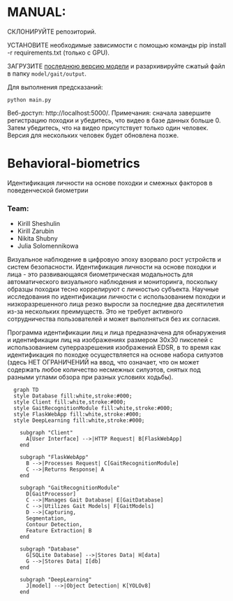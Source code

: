 # MANUAL:

СКЛОНИРУЙТЕ репозиторий.

УСТАНОВИТЕ необходимые зависимости с помощью команды pip install -r requirements.txt (только с GPU).

ЗАГРУЗИТЕ [последнюю версию модели](https://github.com/jackhanyuan/GaitRecognitionSystem/releases/latest) и разархивируйте сжатый файл в папку `model/gait/output`.

Для выполнения предсказаний:
```
python main.py
```
Веб-доступ: http://localhost:5000/. 
Примечания: сначала завершите регистрацию походки и убедитесь, что видео в базе данных больше 0. Затем убедитесь, что на видео присутствует только один человек. Версия для нескольких человек будет обновлена ​​позже.


# Behavioral-biometrics
Идентификация личности на основе походки и смежных факторов в поведенческой биометрии

### Team:
- Kirill Sheshulin
- Kirill Zarubin
- Nikita Shubny
- Julia Solomennikowa

Визуальное наблюдение в цифровую эпоху взорвало рост устройств и систем безопасности. Идентификация личности на основе походки и лица - это развивающаяся биометрическая модальность для автоматического визуального наблюдения и мониторинга, поскольку образцы походки тесно коррелируют с личностью субъекта. Научные исследования по идентификации личности с использованием походки и низкоразрешенного лица резко выросли за последние два десятилетия из-за нескольких преимуществ. Это не требует активного сотрудничества пользователей и может выполняться без их согласия.

Программа идентификации лиц и лица предназначена для обнаружения и идентификации лиц на изображениях размером 30x30 пикселей с использованием суперразрешения изображений EDSR, в то время как идентификация по походке осуществляется на основе набора силуэтов (здесь НЕТ ОГРАНИЧЕНИЙ на ввод, что означает, что он может содержать любое количество несмежных силуэтов, снятых под разными углами обзора при разных условиях ходьбы).

```mermaid
  graph TD
  style Database fill:white,stroke:#000;
  style Client fill:white,stroke:#000;
  style GaitRecognitionModule fill:white,stroke:#000;
  style FlaskWebApp fill:white,stroke:#000;
  style DeepLearning fill:white,stroke:#000;

    subgraph "Client"
      A[User Interface] -->|HTTP Request| B[FlaskWebApp]
    end

    subgraph "FlaskWebApp"
      B -->|Processes Request| C[GaitRecognitionModule]
      C -->|Returns Response| A
    end

    subgraph "GaitRecognitionModule"
      D[GaitProcessor]
      C -->|Manages Gait Database| E[GaitDatabase]
      C -->|Utilizes Gait Models| F[GaitModels]
      D -->|Capturing, 
      Segmentation, 
      Contour Detection,
      Feature Extraction| B
    end

    subgraph "Database"
      G[SQLite Database] -->|Stores Data| H[data]
      G -->|Stores Data| I[db]
    end

    subgraph "DeepLearning"
      J[model] -->|Object Detection| K[YOLOv8]
    end
```


